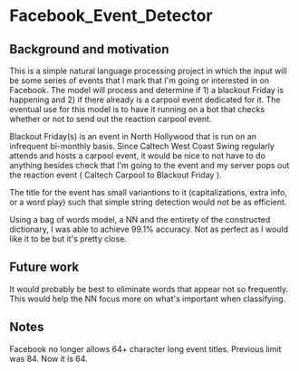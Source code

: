 # Facebook_Event_Detector

## Background and motivation
This is a simple natural language processing project in which the input will be some series of events that I mark that I'm going or interested in on Facebook. The model will process and determine if 1) a blackout Friday is happening and 2) if there already is a carpool event dedicated for it. The eventual use for this model is to have it running on a bot that checks whether or not to send out the reaction carpool event.

Blackout Friday(s) is an event in North Hollywood that is run on an infrequent bi-monthly basis. Since Caltech West Coast Swing regularly attends and hosts a carpool event, it would be nice to not have to do anything besides check that I'm going to the event and my server pops out the reaction event ( Caltech Carpool to Blackout Friday ).

The title for the event has small variantions to it (capitalizations, extra info, or a word play) such that simple string detection would not be as efficient. 


Using a bag of words model, a NN and the entirety of the constructed dictionary, I was able to achieve 99.1% accuracy. Not as perfect as I would like it to be but it's pretty close. 

## Future work
It would probably be best to eliminate words that appear not so frequently. This would help the NN focus more on what's important when classifying.

## Notes
Facebook no longer allows 64+ character long event titles. Previous limit was 84. Now it is 64. 
